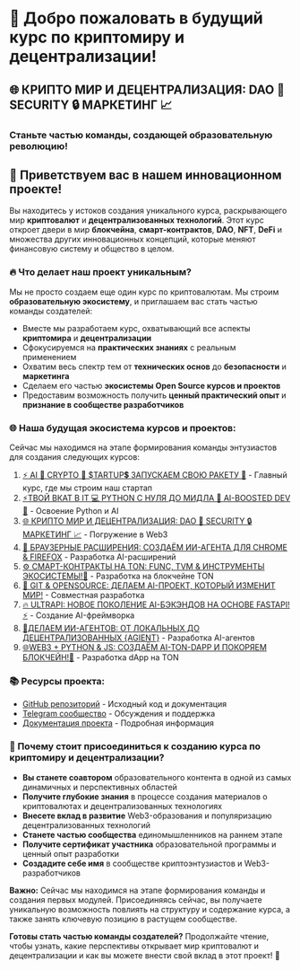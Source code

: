 # 🚀 Добро пожаловать в будущий курс по криптомиру и децентрализации!

## 🌐 КРИПТО МИР И ДЕЦЕНТРАЛИЗАЦИЯ: DAO 🤝 SECURITY 🔒 МАРКЕТИНГ 📈
### Станьте частью команды, создающей образовательную революцию!

## 👋 Приветствуем вас в нашем инновационном проекте!

Вы находитесь у истоков создания уникального курса, раскрывающего мир **криптовалют** и **децентрализованных технологий**. Этот курс откроет двери в мир **блокчейна**, **смарт-контрактов**, **DAO**, **NFT**, **DeFi** и множества других инновационных концепций, которые меняют финансовую систему и общество в целом.

### 🔥 Что делает наш проект уникальным?

Мы не просто создаем еще один курс по криптовалютам. Мы строим **образовательную экосистему**, и приглашаем вас стать частью команды создателей:

- Вместе мы разработаем курс, охватывающий все аспекты **криптомира** и **децентрализации**
- Сфокусируемся на **практических знаниях** с реальным применением
- Охватим весь спектр тем от **технических основ** до **безопасности** и **маркетинга**
- Сделаем его частью **экосистемы Open Source курсов и проектов**
- Предоставим возможность получить **ценный практический опыт** и **признание в сообществе разработчиков**

### 🌐 Наша будущая экосистема курсов и проектов:

Сейчас мы находимся на этапе формирования команды энтузиастов для создания следующих курсов:

1. [⚡️ AI 🤖 CRYPTO 💎 $TARTUP💲 ЗАПУСКАЕМ СВОЮ РАКЕТУ 🚀](https://stepik.org/course/231513) - Главный курс, где мы строим наш стартап
2. [⚡ТВОЙ ВКАТ В IT 💻 PYTHON С НУЛЯ ДО МИДЛА 🐍 AI-BOOSTED DEV 🤖](https://stepik.org/course/186465) - Освоение Python и AI
3. [🌐 КРИПТО МИР И ДЕЦЕНТРАЛИЗАЦИЯ: DAO 🤝 SECURITY 🔒 МАРКЕТИНГ 📈](https://stepik.org/course/233105) - Погружение в Web3
4. [🧩 БРАУЗЕРНЫЕ РАСШИРЕНИЯ: СОЗДАЁМ ИИ-АГЕНТА ДЛЯ CHROME & FIREFOX](https://stepik.org/course/233103) - Разработка AI-расширений
5. [⚙️ СМАРТ-КОНТРАКТЫ НА TON: FUNC, TVM & ИНСТРУМЕНТЫ ЭКОСИСТЕМЫ!💎](https://stepik.org/course/232994) - Разработка на блокчейне TON
6. [🚀 GIT & OPENSOURCE: ДЕЛАЕМ AI-ПРОЕКТ, КОТОРЫЙ ИЗМЕНИТ МИР!](https://stepik.org/course/232991) - Совместная разработка
7. [🔥 ULTRAPI: НОВОЕ ПОКОЛЕНИЕ AI-БЭКЭНДОВ НА ОСНОВЕ FASTAPI! ⚡️](https://stepik.org/course/181136) - Создание AI-фреймворка
8. [🤖ДЕЛАЕМ ИИ-АГЕНТОВ: ОТ ЛОКАЛЬНЫХ ДО ДЕЦЕНТРАЛИЗОВАННЫХ {AGIENT}](https://stepik.org/course/185616) - Разработка AI-агентов
9. [🌐WEB3 + PYTHON & JS: СОЗДАЁМ AI-TON-DAPP И ПОКОРЯЕМ БЛОКЧЕЙН!💎](https://stepik.org/course/118613) - Разработка dApp на TON

### 📚 Ресурсы проекта:

- [GitHub репозиторий](https://github.com/LNDMN/AI_CRYPTO_STARTUP) - Исходный код и документация
- [Telegram сообщество](https://t.me/AI_CRYPTO_STARTUP) - Обсуждения и поддержка
- [Документация проекта](https://github.com/LNDMN/AI_CRYPTO_STARTUP/tree/main/docs) - Подробная информация

### 🌟 Почему стоит присоединиться к созданию курса по криптомиру и децентрализации?

- **Вы станете соавтором** образовательного контента в одной из самых динамичных и перспективных областей
- **Получите глубокие знания** в процессе создания материалов о криптовалютах и децентрализованных технологиях
- **Внесете вклад в развитие** Web3-образования и популяризацию децентрализованных технологий
- **Станете частью сообщества** единомышленников на раннем этапе
- **Получите сертификат участника** образовательной программы и ценный опыт разработки
- **Создадите себе имя** в сообществе криптоэнтузиастов и Web3-разработчиков

**Важно:** Сейчас мы находимся на этапе формирования команды и создания первых модулей. Присоединяясь сейчас, вы получаете уникальную возможность повлиять на структуру и содержание курса, а также занять ключевую позицию в растущем сообществе.

**Готовы стать частью команды создателей?** Продолжайте чтение, чтобы узнать, какие перспективы открывает мир криптовалют и децентрализации и как вы можете внести свой вклад в этот проект! 🚀 